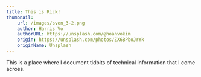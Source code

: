 ```yaml
---
title: This is Rick!
thumbnail:
    url: /images/sven_3-2.png
    author: Harris Vo
    authorURL: https://unsplash.com/@hoanvokim
    origin: https://unsplash.com/photos/ZX6BPboJrYk
    originName: Unsplash
---
```


This is a place where I document tidbits of technical information that I come across.

<!-- {{< button href="https://gethinode.com/docs" icon="fas book-open" order="first" >}}Get Started{{< /button>}} -->
